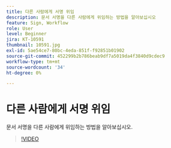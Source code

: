```yaml
---
title: 다른 사람에게 서명 위임
description: 문서 서명을 다른 사람에게 위임하는 방법을 알아보십시오
feature: Sign, Workflow
role: User
level: Beginner
jira: KT-10591
thumbnail: 10591.jpg
exl-id: 5ae54ce7-80bc-4eda-851f-f92851b01902
source-git-commit: 452299b2b786beab9df7a5019da4f3840d9cdec9
workflow-type: tm+mt
source-wordcount: '34'
ht-degree: 0%

---
```


# 다른 사람에게 서명 위임

문서 서명을 다른 사람에게 위임하는 방법을 알아보십시오.

>[!VIDEO](https://video.tv.adobe.com/v/3411245?quality=12&learn=on&hidetitle=true&captions=kor)

